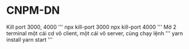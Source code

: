 # CNPM-DN

Kill port 3000, 4000
'''
npx kill-port 3000
npx kill-port 4000
'''
Mở 2 terminal một cái cd vô client, một cái vô server, cùng chạy lệnh
'''
yarn install
yarn start
'''
